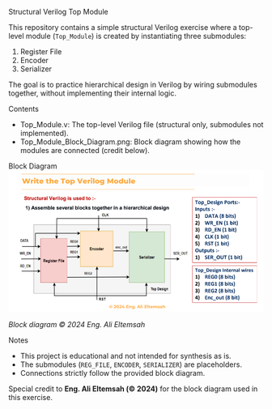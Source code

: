 Structural Verilog Top Module

This repository contains a simple structural Verilog exercise where a top-level module (`Top_Module`) is created by instantiating three submodules:
1. Register File  
2. Encoder  
3. Serializer  

The goal is to practice hierarchical design in Verilog by wiring submodules together, without implementing their internal logic.

Contents
- Top_Module.v: The top-level Verilog file (structural only, submodules not implemented).  
- Top_Module_Block_Diagram.png: Block diagram showing how the modules are connected (credit below).  

Block Diagram
![Top_Module_Block_Diagram](Top_Module_Block_Diagram.png)

*Block diagram © 2024 Eng. Ali Eltemsah*  


Notes
- This project is educational and not intended for synthesis as is.  
- The submodules (`REG_FILE`, `ENCODER`, `SERIALIZER`) are placeholders.  
- Connections strictly follow the provided block diagram.  


Special credit to **Eng. Ali Eltemsah (© 2024)** for the block diagram used in this exercise.  
